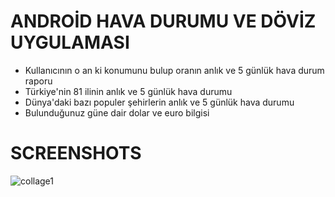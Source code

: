# ANDROİD HAVA DURUMU VE DÖVİZ UYGULAMASI
 
<ul>
  <li>Kullanıcının o an ki konumunu bulup oranın anlık ve 5 günlük hava durum raporu </li>
  <li>Türkiye'nin 81 ilinin anlık ve 5 günlük hava durumu</li>
	<li>Dünya'daki bazı populer şehirlerin anlık ve 5 günlük hava durumu</li>
  <li>Bulunduğunuz güne dair dolar ve euro bilgisi</li>
</ul>

<h1>SCREENSHOTS</h1>

![collage1](https://user-images.githubusercontent.com/45825918/73846515-b546bd00-4835-11ea-8106-16a6323c4599.png)
